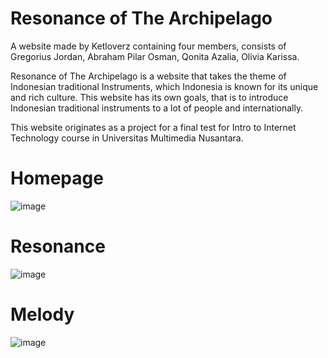 # Resonance of The Archipelago

A website made by Ketloverz containing four members, consists of Gregorius Jordan, Abraham Pilar Osman, Qonita Azalia, Olivia Karissa.

Resonance of The Archipelago is a website that takes the theme of Indonesian traditional Instruments, which Indonesia is known for its unique and rich culture. This website has its own goals, that is to introduce Indonesian traditional instruments to a lot of people and internationally.

This website originates as a project for a final test for Intro to Internet Technology course in Universitas Multimedia Nusantara.

# Homepage
![image](https://github.com/gregoriusjordan/Resonance-of-the-Archipelago-website/assets/81107981/0d651279-1b99-4d15-8489-03b0ecd0fbdf)

# Resonance
![image](https://github.com/gregoriusjordan/Resonance-of-the-Archipelago-website/assets/81107981/a251955a-0aee-4692-87d1-ebc2aa22df35)

# Melody
![image](https://github.com/gregoriusjordan/Resonance-of-the-Archipelago-website/assets/81107981/5616b5d4-4b38-4a17-a5b9-e375482eae08)




